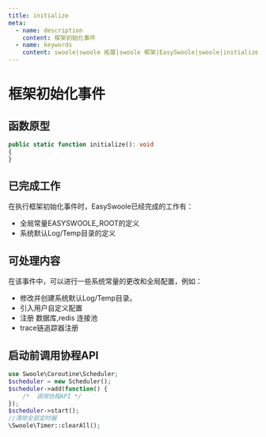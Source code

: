 ```yaml
---
title: initialize
meta:
  - name: description
    content: 框架初始化事件
  - name: keywords
    content: swoole|swoole 拓展|swoole 框架|EasySwoole|swoole|initialize
---
```

# 框架初始化事件

## 函数原型

```php
public static function initialize(): void
{
}
```

## 已完成工作

在执行框架初始化事件时，EasySwoole已经完成的工作有：

- 全局常量EASYSWOOLE_ROOT的定义
- 系统默认Log/Temp目录的定义


## 可处理内容

在该事件中，可以进行一些系统常量的更改和全局配置，例如：

- 修改并创建系统默认Log/Temp目录。
- 引入用户自定义配置
- 注册 数据库,redis 连接池
- trace链追踪器注册

## 启动前调用协程API
```php
use Swoole\Coroutine\Scheduler;
$scheduler = new Scheduler();
$scheduler->add(function() {
    /*  调用协程API */
});
$scheduler->start();
//清除全部定时器
\Swoole\Timer::clearAll();
```
